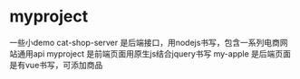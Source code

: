 # myproject
一些小demo
cat-shop-server  是后端接口，用nodejs书写，包含一系列电商网站通用api
myproject 是前端页面用原生js结合jquery书写
my-apple 是后端页面是有vue书写，可添加商品
